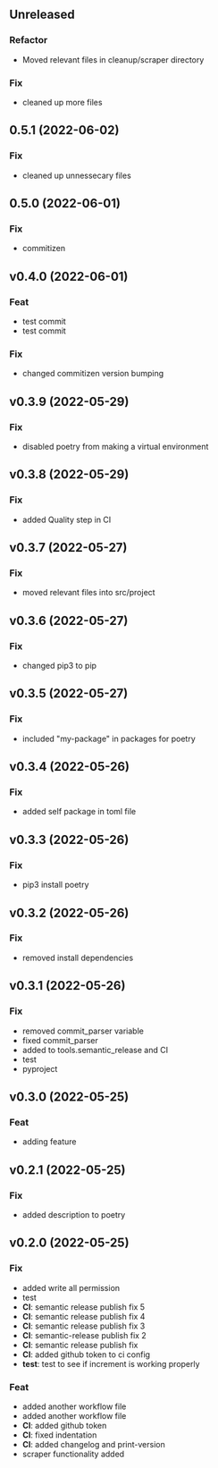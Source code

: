 ## Unreleased

### Refactor

- Moved relevant files in cleanup/scraper directory

### Fix

- cleaned up more files

## 0.5.1 (2022-06-02)

### Fix

- cleaned up unnessecary files

## 0.5.0 (2022-06-01)

### Fix

- commitizen

## v0.4.0 (2022-06-01)

### Feat

- test commit
- test commit

### Fix

- changed  commitizen version bumping

## v0.3.9 (2022-05-29)

### Fix

- disabled poetry from making a virtual environment

## v0.3.8 (2022-05-29)

### Fix

- added Quality step in CI

## v0.3.7 (2022-05-27)

### Fix

- moved relevant files into src/project

## v0.3.6 (2022-05-27)

### Fix

- changed pip3 to pip

## v0.3.5 (2022-05-27)

### Fix

- included "my-package" in packages for poetry

## v0.3.4 (2022-05-26)

### Fix

- added self package in toml file

## v0.3.3 (2022-05-26)

### Fix

- pip3 install poetry

## v0.3.2 (2022-05-26)

### Fix

- removed install dependencies

## v0.3.1 (2022-05-26)

### Fix

- removed commit_parser variable
- fixed commit_parser
- added to tools.semantic_release and CI
- test
- pyproject

## v0.3.0 (2022-05-25)

### Feat

- adding feature

## v0.2.1 (2022-05-25)

### Fix

- added description to poetry

## v0.2.0 (2022-05-25)

### Fix

- added write all permission
- test
- **CI**: semantic release publish fix 5
- **CI**: semantic release publish fix 4
- **CI**: semantic release publish fix 3
- **CI**: semantic-release publish fix 2
- **CI**: semantic release publish fix
- **CI**: added github token to ci config
- **test**: test to see if increment is working properly

### Feat

- added another workflow file
- added another workflow file
- **CI**: added github token
- **CI**: fixed indentation
- **CI**: added changelog and print-version
- scraper functionality added

